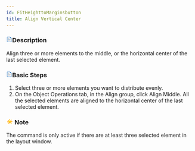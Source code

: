 ```yaml
---
id: FitHeighttoMarginsbutton
title: Align Vertical Center
---
```

### ![](../../img/read.gif)Description

Align three or more elements to the middle, or the horizontal center of the last selected element.

### ![](../../img/read.gif)Basic Steps

  1. Select three or more elements you want to distribute evenly. 
  2. On the Object Operations tab, in the Align group, click Align Middle. All the selected elements are aligned to the horizontal center of the last selected element.

### ![](../../img/note.png)Note

The command is only active if there are at least three selected element in the layout window.